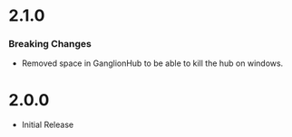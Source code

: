 # 2.1.0

### Breaking Changes
* Removed space in GanglionHub to be able to kill the hub on windows.

# 2.0.0

* Initial Release
